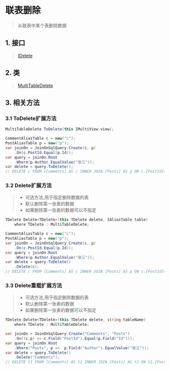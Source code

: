 # 联表删除
>从联表中某个表删除数据

## 1. 接口
>[IDelete](xref:ShadowSql.Delete.IDelete)

## 2. 类
>[MultiTableDelete](xref:ShadowSql.Delete.MultiTableDelete)

## 3. 相关方法
### 3.1 ToDelete扩展方法
```csharp
MultiTableDelete ToDelete(this IMultiView view);
```
```csharp
CommentAliasTable c = new("c");
PostAliasTable p = new("p");
var joinOn = JoinOnSqlQuery.Create(c, p)
    .On(c.PostId.Equal(p.Id));
var query = joinOn.Root
    .Where(p.Author.EqualValue("张三"));
var delete = query.ToDelete();
// DELETE c FROM [Comments] AS c INNER JOIN [Posts] AS p ON c.[PostId]=p.[Id] WHERE p.[Author]='张三'
```


### 3.2 Delete扩展方法
>* 可选方法,用于指定删除数据的表
>* 默认删除第一张表的数据
>* 如果删除第一张表的数据可以不指定

```csharp
TDelete Delete<TDelete>(this TDelete delete, IAliasTable table)
    where TDelete : MultiTableDelete;
```
```csharp
CommentAliasTable c = new("c");
PostAliasTable p = new("p");
var joinOn = JoinOnSqlQuery.Create(c, p)
    .On(c.PostId.Equal(p.Id));
var query = joinOn.Root
    .Where(p.Author.EqualValue("张三"));
var delete = query.ToDelete()
    .Delete(c);
// DELETE c FROM [Comments] AS c INNER JOIN [Posts] AS p ON c.[PostId]=p.[Id] WHERE p.[Author]='张三'
```

### 3.3 Delete重载扩展方法
>* 可选方法,用于指定删除数据的表
>* 默认删除第一张表的数据
>* 如果删除第一张表的数据可以不指定

```csharp
TDelete Delete<TDelete>(this TDelete delete, string tableName)
    where TDelete : MultiTableDelete;
```
```csharp
var joinOn = JoinOnSqlQuery.Create("Comments", "Posts")
    .On((c,p) => c.Field("PostId").Equal(p.Field("Id")));
var query = joinOn.Root
    .Where("Posts", p =>  p.Field("Author").EqualValue("张三"));
var delete = query.ToDelete()
    .Delete("Comments");
// DELETE t1 FROM [Comments] AS t1 INNER JOIN [Posts] AS t2 ON t1.[PostId]=t2.[Id] WHERE t2.[Author]='张三'
```
